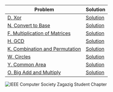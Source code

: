 | Problem                                                     | Solution                              |
| ------------------------------------------------------------| -------------------------------------|
| [D. Xor](https://codeforces.com/group/MWSDmqGsZm/contest/223338/problem/D)                   | [Solution](./D.%20Xor.cpp)              |
| [N. Convert to Base](https://codeforces.com/group/MWSDmqGsZm/contest/223338/problem/N)       | [Solution](./N.%20Convert%20to%20Base.cpp)  |
| [F. Multiplication of Matrices](https://codeforces.com/group/MWSDmqGsZm/contest/223338/problem/F) | [Solution](./F.%20Multiplication%20of%20Matrices.cpp) |
| [H. GCD](https://codeforces.com/group/MWSDmqGsZm/contest/223338/problem/H)                   | [Solution](./H.%20GCD.cpp)             |
| [K. Combination and Permutation](https://codeforces.com/group/MWSDmqGsZm/contest/223338/problem/K) | [Solution](./K.%20Combination%20and%20Permutation.cpp) |
| [W. Circles](https://codeforces.com/group/MWSDmqGsZm/contest/223338/problem/W)               | [Solution](./W.%20Circles.cpp)         |
| [Y. Common Area](https://codeforces.com/group/MWSDmqGsZm/contest/223338/problem/Y)           | [Solution](./Y.%20Common%20Area.cpp)     |
| [O. Big Add and Multiply](https://codeforces.com/group/MWSDmqGsZm/contest/223338/problem/O)   | [Solution](./O.%20Big%20Add%20and%20Multiply.cpp) |

![IEEE Computer Society Zagazig Student Chapter](https://github.com/AnisEmad/IEEE-CS-Rookies-2024/assets/58657706/28fddd2d-7709-4705-ae3d-dd5fd78ecad5)